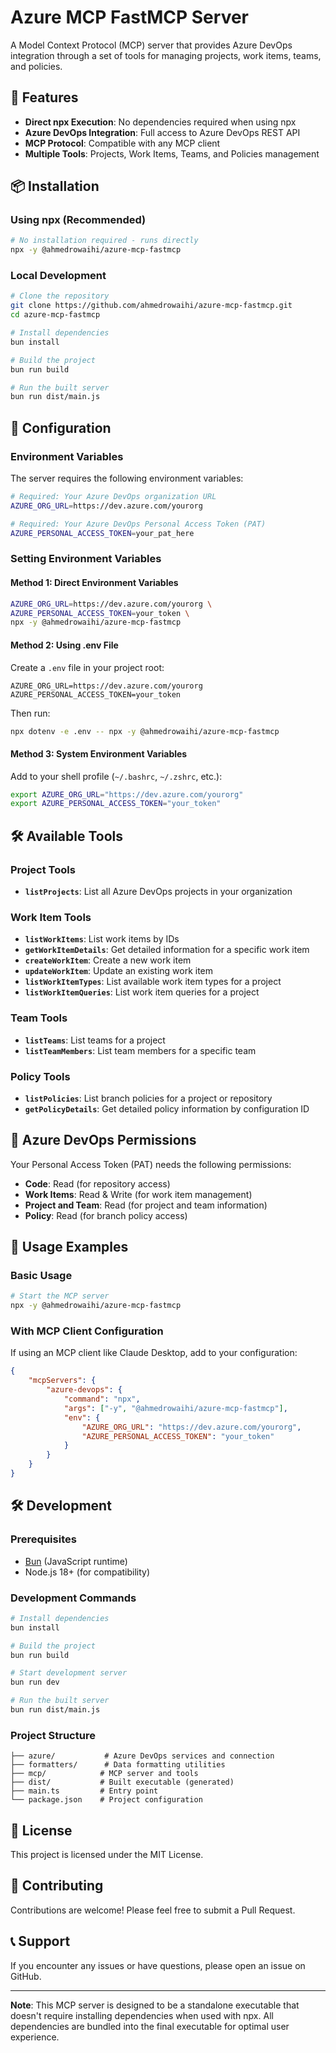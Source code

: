# Azure MCP FastMCP Server

A Model Context Protocol (MCP) server that provides Azure DevOps integration through a set of tools for managing projects, work items, teams, and policies.

## 🚀 Features

-   **Direct npx Execution**: No dependencies required when using npx
-   **Azure DevOps Integration**: Full access to Azure DevOps REST API
-   **MCP Protocol**: Compatible with any MCP client
-   **Multiple Tools**: Projects, Work Items, Teams, and Policies management

## 📦 Installation

### Using npx (Recommended)

```bash
# No installation required - runs directly
npx -y @ahmedrowaihi/azure-mcp-fastmcp
```

### Local Development

```bash
# Clone the repository
git clone https://github.com/ahmedrowaihi/azure-mcp-fastmcp.git
cd azure-mcp-fastmcp

# Install dependencies
bun install

# Build the project
bun run build

# Run the built server
bun run dist/main.js
```

## 🔧 Configuration

### Environment Variables

The server requires the following environment variables:

```bash
# Required: Your Azure DevOps organization URL
AZURE_ORG_URL=https://dev.azure.com/yourorg

# Required: Your Azure DevOps Personal Access Token (PAT)
AZURE_PERSONAL_ACCESS_TOKEN=your_pat_here
```

### Setting Environment Variables

#### Method 1: Direct Environment Variables

```bash
AZURE_ORG_URL=https://dev.azure.com/yourorg \
AZURE_PERSONAL_ACCESS_TOKEN=your_token \
npx -y @ahmedrowaihi/azure-mcp-fastmcp
```

#### Method 2: Using .env File

Create a `.env` file in your project root:

```env
AZURE_ORG_URL=https://dev.azure.com/yourorg
AZURE_PERSONAL_ACCESS_TOKEN=your_token
```

Then run:

```bash
npx dotenv -e .env -- npx -y @ahmedrowaihi/azure-mcp-fastmcp
```

#### Method 3: System Environment Variables

Add to your shell profile (`~/.bashrc`, `~/.zshrc`, etc.):

```bash
export AZURE_ORG_URL="https://dev.azure.com/yourorg"
export AZURE_PERSONAL_ACCESS_TOKEN="your_token"
```

## 🛠️ Available Tools

### Project Tools

-   **`listProjects`**: List all Azure DevOps projects in your organization

### Work Item Tools

-   **`listWorkItems`**: List work items by IDs
-   **`getWorkItemDetails`**: Get detailed information for a specific work item
-   **`createWorkItem`**: Create a new work item
-   **`updateWorkItem`**: Update an existing work item
-   **`listWorkItemTypes`**: List available work item types for a project
-   **`listWorkItemQueries`**: List work item queries for a project

### Team Tools

-   **`listTeams`**: List teams for a project
-   **`listTeamMembers`**: List team members for a specific team

### Policy Tools

-   **`listPolicies`**: List branch policies for a project or repository
-   **`getPolicyDetails`**: Get detailed policy information by configuration ID

## 🔐 Azure DevOps Permissions

Your Personal Access Token (PAT) needs the following permissions:

-   **Code**: Read (for repository access)
-   **Work Items**: Read & Write (for work item management)
-   **Project and Team**: Read (for project and team information)
-   **Policy**: Read (for branch policy access)

## 🚀 Usage Examples

### Basic Usage

```bash
# Start the MCP server
npx -y @ahmedrowaihi/azure-mcp-fastmcp
```

### With MCP Client Configuration

If using an MCP client like Claude Desktop, add to your configuration:

```json
{
    "mcpServers": {
        "azure-devops": {
            "command": "npx",
            "args": ["-y", "@ahmedrowaihi/azure-mcp-fastmcp"],
            "env": {
                "AZURE_ORG_URL": "https://dev.azure.com/yourorg",
                "AZURE_PERSONAL_ACCESS_TOKEN": "your_token"
            }
        }
    }
}
```

## 🛠️ Development

### Prerequisites

-   [Bun](https://bun.sh) (JavaScript runtime)
-   Node.js 18+ (for compatibility)

### Development Commands

```bash
# Install dependencies
bun install

# Build the project
bun run build

# Start development server
bun run dev

# Run the built server
bun run dist/main.js
```

### Project Structure

```
├── azure/           # Azure DevOps services and connection
├── formatters/      # Data formatting utilities
├── mcp/            # MCP server and tools
├── dist/           # Built executable (generated)
├── main.ts         # Entry point
└── package.json    # Project configuration
```

## 📄 License

This project is licensed under the MIT License.

## 🤝 Contributing

Contributions are welcome! Please feel free to submit a Pull Request.

## 📞 Support

If you encounter any issues or have questions, please open an issue on GitHub.

---

**Note**: This MCP server is designed to be a standalone executable that doesn't require installing dependencies when used with npx. All dependencies are bundled into the final executable for optimal user experience.
